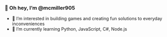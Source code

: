### 👋 Oh hey, I’m @mcmiller905
- 👀 I’m interested in building games and creating fun solutions to everyday inconveniences
- 🌱 I’m currently learning Python, JavaScript, C#, Node.js

<!--- <img src="https://github-readme-stats.vercel.app/api?username=mcmiller905"/>

<img src="https://github-readme-stats.vercel.app/api/top-langs/?username=mcmiller905"/> --->
  
<!---
mcmiller905/mcmiller905 is a ✨ special ✨ repository because its `README.md` (this file) appears on your GitHub profile.
You can click the Preview link to take a look at your changes.
--->
